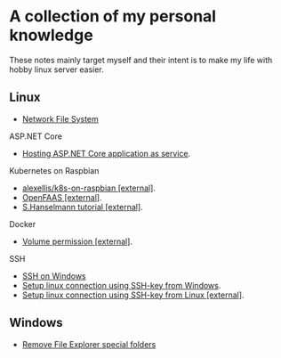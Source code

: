 # A collection of my personal knowledge
These notes mainly target myself and their intent is to make my life with hobby linux server easier.

## Linux

- [Network File System](linux/network-file-system.md)

ASP.NET Core
- [Hosting ASP.NET Core application as service](linux/asp-net-core-as-service.md).

Kubernetes on Raspbian

- [alexellis/k8s-on-raspbian [external]](https://github.com/alexellis/k8s-on-raspbian).
- [OpenFAAS [external]](https://blog.alexellis.io/your-serverless-raspberry-pi-cluster/).
- [S.Hanselmann tutorial [external]](https://www.hanselman.com/blog/HowToBuildAKubernetesClusterWithARMRaspberryPiThenRunNETCoreOnOpenFaas.aspx).

Docker

- [Volume permission [external]](https://medium.com/@nielssj/docker-volumes-and-file-system-permissions-772c1aee23ca).

SSH
- [SSH on Windows](linux/ssh-on-windows.md)
- [Setup linux connection using SSH-key from Windows](linux/ssh-key-from-windows.md).
- [Setup linux connection using SSH-key from Linux [external]](https://www.raspberrypi.org/documentation/remote-access/ssh/passwordless.md).

## Windows

- [Remove File Explorer special folders](windows/remove-file-explorer-special-folders.md)
